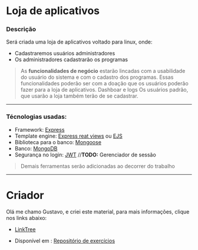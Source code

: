 # Loja de aplicativos 
### Descrição
Será criada uma loja de aplicativos voltado para linux, onde:

* Cadastraremos usuários administradores
* Os administradores cadastrarão os programas 

> As **funcionalidades de negócio** estarão lincadas com a usabilidade do usuário do sistema e com o cadastro dos programas.
> Essas funcionalidades poderão ser com a doação que os usuários poderão fazer para a loja de aplicativos.
> Dashboar e logs
> Os usuários padrão, que usarão a loja também terão de se cadastrar.

---

### Técnologias usadas:

* Framework: [Express](http://expressjs.com/)
* Template engine: [Express reat views](https://github.com/reactjs/express-react-views) ou [EJS](https://github.com/tj/ejs)
* Biblioteca para o banco: [Mongoose](https://mongoosejs.com/)
* Banco: [MongoDB](https://www.mongodb.com/)
* Segurança no login: [JWT](https://jwt.io/) //**TODO:** Gerenciador de sessão

> Demais ferramentas serão adicionadas ao decorrer do trabalho
 
 ---

# Criador

Olá me chamo Gustavo, e criei este material, para mais informações, clique nos links abaixo:

* [LinkTree](https://www.linktree.com.br/gusleaooliveira)


* Disponível em : [Repositório de exercícios](https://gusleaooliveira.github.io/posts/)
